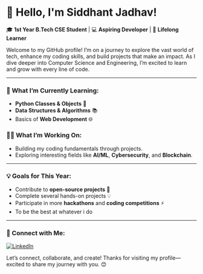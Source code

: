 # 👋 Hello, I'm Siddhant Jadhav!

🎓 **1st Year B.Tech CSE Student** | 💻 **Aspiring Developer** | 🚀 **Lifelong Learner**

Welcome to my GitHub profile! I’m on a journey to explore the vast world of tech, enhance my coding skills, and build projects that make an impact. 
As I dive deeper into Computer Science and Engineering, I’m excited to learn and grow with every line of code.

---

### 🌱 What I’m Currently Learning:
- **Python Classes & Objects** 🐍
- **Data Structures & Algorithms** 📚
- Basics of **Web Development** 🌐

### 👨‍💻 What I’m Working On:
- Building my coding fundamentals through projects.
- Exploring interesting fields like **AI/ML**, **Cybersecurity**, and **Blockchain**.

---

### 💡 Goals for This Year:
- Contribute to **open-source projects** 🤝
- Complete several hands-on projects 💡
- Participate in more **hackathons** and **coding competitions** ⚡
- To be the best at whatever i do 

---

### 🤝 Connect with Me:
[![LinkedIn](https://img.shields.io/badge/LinkedIn-Connect-blue)](https://www.linkedin.com/in/jadhavsiddhant0106)


Let’s connect, collaborate, and create! Thanks for visiting my profile—excited to share my journey with you. 😊

